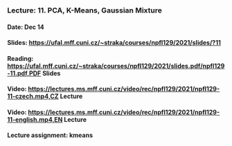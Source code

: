 ### Lecture: 11. PCA, K-Means, Gaussian Mixture
#### Date: Dec 14
#### Slides: https://ufal.mff.cuni.cz/~straka/courses/npfl129/2021/slides/?11
#### Reading: https://ufal.mff.cuni.cz/~straka/courses/npfl129/2021/slides.pdf/npfl129-11.pdf,PDF Slides
#### Video: https://lectures.ms.mff.cuni.cz/video/rec/npfl129/2021/npfl129-11-czech.mp4,CZ Lecture
#### Video: https://lectures.ms.mff.cuni.cz/video/rec/npfl129/2021/npfl129-11-english.mp4,EN Lecture
#### Lecture assignment: kmeans
